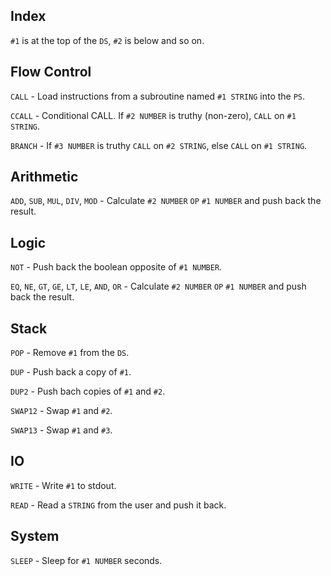 ## Index

`#1` is at the top of the `DS`, `#2` is below and so on.

## Flow Control

`CALL` - Load instructions from a subroutine named `#1 STRING` into the `PS`.

`CCALL` - Conditional CALL. If `#2 NUMBER` is truthy (non-zero), `CALL` on `#1 STRING`.

`BRANCH` - If `#3 NUMBER` is truthy `CALL` on `#2 STRING`, else `CALL` on `#1 STRING`.

## Arithmetic

`ADD`, `SUB`, `MUL`, `DIV`, `MOD` - Calculate `#2 NUMBER` `OP` `#1 NUMBER` and push back the result.

## Logic

`NOT` - Push back the boolean opposite of `#1 NUMBER`.

`EQ`, `NE`, `GT`, `GE`, `LT`, `LE`, `AND`, `OR` - Calculate `#2 NUMBER` `OP` `#1 NUMBER` and push back the result.

## Stack

`POP` - Remove `#1` from the `DS`.

`DUP` - Push back a copy of `#1`.

`DUP2` - Push bach copies of `#1` and `#2`.

`SWAP12` - Swap `#1` and `#2`.

`SWAP13` - Swap `#1` and `#3`.

## IO

`WRITE` - Write `#1` to stdout.

`READ` - Read a `STRING` from the user and push it back.

## System

`SLEEP` - Sleep for `#1 NUMBER` seconds.
